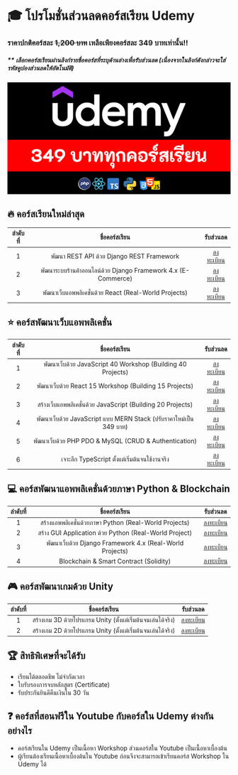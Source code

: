 # 🎓 โปรโมชั่นส่วนลดคอร์สเรียน Udemy
### ราคาปกติคอร์สละ ~~1,200 บาท~~ เหลือเพียงคอร์สละ 349 บาทเท่านั้น!!
##### ** **เลือกคอร์สเรียนผ่านลิงก์รายชื่อคอร์สที่ระบุด้านล่างเพื่อรับส่วนลด (เนื่องจากในลิงก์ดังกล่าวจะใส่รหัสคูปองส่วนลดให้อัตโนมัติ)**

![image](https://github.com/kongruksiamza/udemy-course/blob/main/poster.png?raw=true)

## 🔥 คอร์สเรียนใหม่ล่าสุด
|ลำดับที่| ชื่อคอร์สเรียน | รับส่วนลด |
|:----:|:------------------------:|:----:|
|1|พัฒนา REST API ด้วย Django REST Framework           | [ลงทะเบียน](https://www.udemy.com/course/rest-api-django-rest-framework/?couponCode=CP012024) |
|2|พัฒนาระบบร้านค้าออนไลน์ด้วย Django Framework 4.x (E-Commerce)    | [ลงทะเบียน](https://www.udemy.com/course/django-framework-e-commerce/?couponCode=CP012024) |
|3|พัฒนาเว็บแอพพลิเคชั่นด้วย React (Real-World Projects)     | [ลงทะเบียน](https://www.udemy.com/course/react-real-world-projects/?couponCode=CP012024)|

## ⭐ คอร์สพัฒนาเว็บแอพพลิเคชั่น
|ลำดับที่| ชื่อคอร์สเรียน | รับส่วนลด |
|:----:|:------------------------:|:----:|
|1|พัฒนาเว็บด้วย JavaScript 40 Workshop (Building 40 Projects)           | [ลงทะเบียน](https://www.udemy.com/course/javascript-30-workshop/?couponCode=CP012024) |
|2|พัฒนาเว็บด้วย React 15 Workshop (Building 15 Projects)    | [ลงทะเบียน](https://www.udemy.com/course/react-15-workshop/?couponCode=CP012024) |
|3|สร้างเว็บแอพพลิเคชั่นด้วย JavaScript (Building 20 Projects)     | [ลงทะเบียน](https://www.udemy.com/course/javascript-building-20-projects/?couponCode=CP012024)|
|4|พัฒนาเว็บด้วย JavaScript แบบ MERN Stack (ปรับราคาใหม่เป็น 349 บาท)     | [ลงทะเบียน](https://www.udemy.com/course/javascript-mern-stack/?couponCode=CP012024)|
|5|พัฒนาเว็บด้วย PHP PDO & MySQL (CRUD & Authentication)     | [ลงทะเบียน](https://www.udemy.com/course/php-pdo-mysql-crud/?couponCode=CP012024)|
|6|เจาะลึก TypeScript ตั้งแต่เริ่มต้นจนใช้งานจริง     | [ลงทะเบียน](https://www.udemy.com/course/typescript-basic/?couponCode=CP012024)|

## 💻 คอร์สพัฒนาแอพพลิเคชั่นด้วยภาษา Python & Blockchain 
|ลำดับที่| ชื่อคอร์สเรียน | รับส่วนลด |
|:----:|:------------------------:|:----:|
|1|สร้างแอพพลิเคชั่นด้วยภาษา Python (Real-World Projects)           | [ลงทะเบียน](https://www.udemy.com/course/python-real-world-projects/?couponCode=CP012024) |
|2|สร้าง GUI Application ด้วย Python (Real-World Project)    | [ลงทะเบียน](https://www.udemy.com/course/python-gui-projects/?couponCode=CP012024) |
|3|พัฒนาเว็บด้วย Django Framework 4.x (Real-World Projects)     | [ลงทะเบียน](https://www.udemy.com/course/django-framework-real-world-projects/?couponCode=CP012024)|
|4|Blockchain & Smart Contract (Solidity)     | [ลงทะเบียน](https://www.udemy.com/course/blockchain-smart-contract/?couponCode=CP012024)|

## 🎮 คอร์สพัฒนาเกมด้วย Unity 
|ลำดับที่| ชื่อคอร์สเรียน | รับส่วนลด |
|:----:|:------------------------:|:----:|
|1|สร้างเกม 3D ด้วยโปรแกรม Unity (ตั้งแต่เริ่มต้นจนเล่นได้จริง)           | [ลงทะเบียน](https://www.udemy.com/course/unity-3d-game/?couponCode=CP012024) |
|2|สร้างเกม 2D ด้วยโปรแกรม Unity (ตั้งแต่เริ่มต้นจนเล่นได้จริง)    | [ลงทะเบียน](https://www.udemy.com/course/unity-2d-tutorial/?couponCode=CP012024) |

## 🏆 สิทธิพิเศษที่จะได้รับ
- เรียนได้ตลอดชีพ ไม่จำกัดเวลา
- ใบรับรองการจบหลักสูตร (Certificate)
- รับประกันยินดีคืนเงินใน 30 วัน

## ❓ คอร์สที่สอนฟรีใน Youtube กับคอร์สใน Udemy ต่างกันอย่างไร
- คอร์สเรียนใน Udemy เป็นเนื้อหา Workshop ส่วนคอร์สใน Youtube เป็นเนื้อหาเบื้องต้น
- ผู้เรียนต้องเรียนเนื้อหาเบื้องต้นใน Youtube ก่อนจึงจะสามารถเข้าเรียนคอร์ส Workshop ใน Udemy ได้
